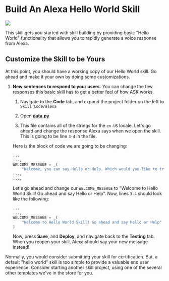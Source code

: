 # Build An Alexa Hello World Skill
<img src="https://m.media-amazon.com/images/G/01/mobile-apps/dex/alexa/alexa-skills-kit/tutorials/quiz-game/header._TTH_.png" />

This skill gets you started with skill building by providing basic "Hello World" functionality that allows you to rapidly generate a voice response from Alexa.

## Customize the Skill to be Yours

At this point, you should have a working copy of our Hello World skill. Go ahead and make it your own by doing some customizations.

1. **New sentences to respond to your users.** You can change the few responses this basic skill has to get a better feel of how ASK works.

    1. Navigate to the **Code** tab, and expand the project folder on the left to `Skill Code/alexa`

    2. Open **[data.py](../lambda/py/alexa/data.py)**

    3. This file contains all of the strings for the `en-US` locale. Let's go ahead and change the response Alexa says when we open the skill. This is going to be line `3-4` in the file.

    Here is the block of code we are going to be changing:
    ```py
    ...
    ...,
    WELCOME_MESSAGE = _(
        "Welcome, you can say Hello or Help. Which would you like to try?")
    ...,
    ...,
    ```

    Let's go ahead and change our `WELCOME_MESSAGE` to "Welcome to Hello World Skill! Go ahead and say Hello or Help". Now, lines `3-4` should look like the following:
    ```py
    ...
    ...,
    WELCOME_MESSAGE = _(
        "Welcome to Hello World Skill! Go ahead and say Hello or Help"
    )
    ```

    Now, press **Save**, and **Deploy**, and navigate back to the **Testing** tab. When you reopen your skill, Alexa should say your new message instead!


Normally, you would consider submitting your skill for certification. But, a default "hello world" skill is too simple to provide a valuable end user experience.
Consider starting another skill project, using one of the several other templates we've in the store for you.

